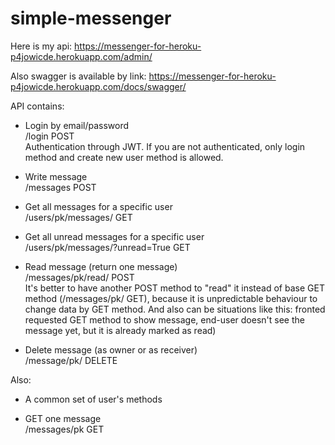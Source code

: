 # simple-messenger


Here is my api: https://messenger-for-heroku-p4jowicde.herokuapp.com/admin/

Also swagger is available by link: https://messenger-for-heroku-p4jowicde.herokuapp.com/docs/swagger/

API contains:
- Login by email/password     
/login POST     
Authentication through JWT.
If you are not authenticated, only login method and create new user method is allowed. 

- Write message    
/messages POST
- Get all messages for a specific user   
/users/pk/messages/ GET
- Get all unread messages for a specific user    
/users/pk/messages/?unread=True GET
- Read message (return one message)    
/messages/pk/read/ POST     
It's better to have another POST method to "read" it instead of base GET method (/messages/pk/ GET), 
because it is unpredictable behaviour to change data by GET method. 
And also can be situations like this: fronted requested GET method to show message, 
end-user doesn't see the message yet, but it is already marked as read)
- Delete message (as owner or as receiver)    
/message/pk/ DELETE

Also:
- A common set of user's methods

- GET one message    
/messages/pk GET